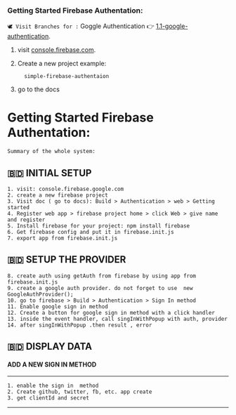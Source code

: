 ### Getting Started Firebase Authentation:

`🕊️ Visit Branches for :`
Goggle Authentication 👉   [1.1-google-authentication](https://github.com/bappasahabapi/firebase-authentation/tree/1.1-google-authentation).

1. visit  [console.firebase.com](https://console.firebase.google.com/u/0/).
 
2. Create a new project example: 

         simple-firebase-authentaion
3. go to the docs 

# Getting Started Firebase Authentation:

`Summary of the whole system:`

 🇧🇩 INITIAL SETUP
-----------------------------
    1. visit: console.firebase.google.com 
    2. create a new firebase project
    3. Visit doc ( go to docs): Build > Authentication > web > Getting started
    4. Register web app > firebase project home > click Web > give name and register
    5. Install firebase for your project: npm install firebase
    6. Get firebase config and put it in firebase.init.js
    7. export app from firebase.init.js 

🇧🇩 SETUP THE PROVIDER
---------------------------
    8. create auth using getAuth from firebase by using app from firebase.init.js
    9. create a google auth provider. do not forget to use  new GoogleAuthProvider(); 
    10. go to firebase > Build > Authentication > Sign In method 
    11. Enable google sign in method 
    12. Create a button for google sign in method with a click handler
    13. inside the event handler, call singInWithPopup with auth, provider
    14. after singInWithPopup .then result , error 

🇧🇩 DISPLAY DATA
-
#### ADD A NEW SIGN IN METHOD
-------
    1. enable the sign in  method
    2. Create github, twitter, fb, etc. app create
    3. get clientId and secret 
-------